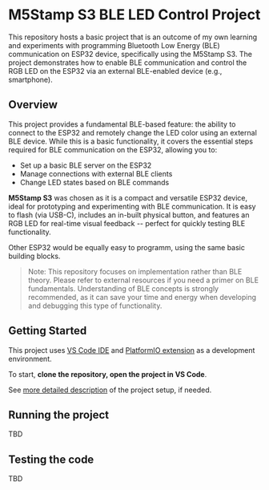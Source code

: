 # M5Stamp S3 BLE LED Control Project

This repository hosts a basic project that is an outcome of my own learning and experiments with programming Bluetooth Low Energy (BLE) communication on ESP32 device, specifically using the M5Stamp S3. 
The project demonstrates how to enable BLE communication and control the RGB LED on the ESP32 via an external BLE-enabled device (e.g., smartphone).

## Overview

This project provides a fundamental BLE-based feature: the ability to connect to the ESP32 and remotely change the LED color using an external BLE device. While this is a basic functionality, it covers the essential steps required for BLE communication on the ESP32, allowing you to:

- Set up a basic BLE server on the ESP32
- Manage connections with external BLE clients
- Change LED states based on BLE commands

**M5Stamp S3** was chosen as it is a compact and versatile ESP32 device, ideal for prototyping and experimenting with BLE communication. It is easy to flash (via USB-C), includes an in-built physical button, and features an RGB LED for real-time visual feedback -- perfect for quickly testing BLE functionality.

Other ESP32 would be equally easy to programm, using the same basic building blocks.


> Note: This repository focuses on implementation rather than BLE theory. Please refer to external resources if you need a primer on BLE fundamentals. Understanding of BLE concepts is strongly recommended, as it can save your time and energy when developing and debugging this type of functionality.


## Getting Started

This project uses [VS Code IDE](https://code.visualstudio.com/) and [PlatformIO extension](https://marketplace.visualstudio.com/items?itemName=platformio.platformio-ide) as a development environment.

To start, **clone the repository, open the project in VS Code**. 

See [more detailed description](./docs/project-setup.md) of the project setup, if needed.

## Running the project
TBD

## Testing the code
TBD
